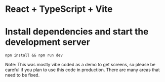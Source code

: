 # React + TypeScript + Vite

# Install dependencies and start the development server
```npm install && npm run dev```

Note: This was mostly vibe coded as a demo to get screens, so please be careful if you plan to use this code in production. There are many areas that need to be fixed.

